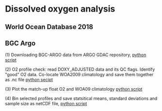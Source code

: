 # Dissolved oxygen analysis
## World Ocean Database 2018
## BGC Argo
(1) Downloading BGC-ARGO data from ARGO GDAC repository, [python script](https://github.com/takaito1/WOD18/blob/master/python_scripts/search_bgcargo.ipynb)

(2) O2 profile check: read DOXY_ADJUSTED data and its QC flags. Identify "good" O2 data. Co-locate WOA2009 climatology and save them together as .nc file [python secipt](https://github.com/takaito1/WOD18/blob/master/python_scripts/bgcargo_check_WOA.ipynb)

(3) Plot the match-up float O2 and WOA09 climatology [python script](https://github.com/takaito1/WOD18/blob/master/python_scripts/plot_selected_profiles.ipynb)

(4) Bin selected profiles and save statsitical means, standard deviations and sample size as netCDF file, [python script](https://github.com/takaito1/WOD18/blob/master/python_scripts/Bin_selected_profiles.ipynb)


